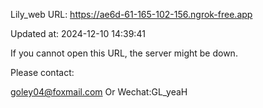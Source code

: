 Lily_web URL: https://ae6d-61-165-102-156.ngrok-free.app

Updated at: 2024-12-10 14:39:41

If you cannot open this URL, the server might be down.

Please contact: 

goley04@foxmail.com Or Wechat:GL_yeaH